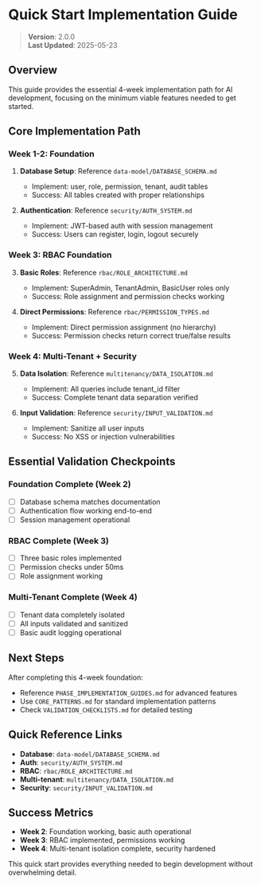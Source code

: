 
# Quick Start Implementation Guide

> **Version**: 2.0.0  
> **Last Updated**: 2025-05-23

## Overview

This guide provides the essential 4-week implementation path for AI development, focusing on the minimum viable features needed to get started.

## Core Implementation Path

### Week 1-2: Foundation
1. **Database Setup**: Reference `data-model/DATABASE_SCHEMA.md`
   - Implement: user, role, permission, tenant, audit tables
   - Success: All tables created with proper relationships

2. **Authentication**: Reference `security/AUTH_SYSTEM.md`
   - Implement: JWT-based auth with session management
   - Success: Users can register, login, logout securely

### Week 3: RBAC Foundation
3. **Basic Roles**: Reference `rbac/ROLE_ARCHITECTURE.md`
   - Implement: SuperAdmin, TenantAdmin, BasicUser roles only
   - Success: Role assignment and permission checks working

4. **Direct Permissions**: Reference `rbac/PERMISSION_TYPES.md`
   - Implement: Direct permission assignment (no hierarchy)
   - Success: Permission checks return correct true/false results

### Week 4: Multi-Tenant + Security
5. **Data Isolation**: Reference `multitenancy/DATA_ISOLATION.md`
   - Implement: All queries include tenant_id filter
   - Success: Complete tenant data separation verified

6. **Input Validation**: Reference `security/INPUT_VALIDATION.md`
   - Implement: Sanitize all user inputs
   - Success: No XSS or injection vulnerabilities

## Essential Validation Checkpoints

### Foundation Complete (Week 2)
- [ ] Database schema matches documentation
- [ ] Authentication flow working end-to-end
- [ ] Session management operational

### RBAC Complete (Week 3)
- [ ] Three basic roles implemented
- [ ] Permission checks under 50ms
- [ ] Role assignment working

### Multi-Tenant Complete (Week 4)
- [ ] Tenant data completely isolated
- [ ] All inputs validated and sanitized
- [ ] Basic audit logging operational

## Next Steps

After completing this 4-week foundation:
- Reference `PHASE_IMPLEMENTATION_GUIDES.md` for advanced features
- Use `CORE_PATTERNS.md` for standard implementation patterns
- Check `VALIDATION_CHECKLISTS.md` for detailed testing

## Quick Reference Links

- **Database**: `data-model/DATABASE_SCHEMA.md`
- **Auth**: `security/AUTH_SYSTEM.md`
- **RBAC**: `rbac/ROLE_ARCHITECTURE.md`
- **Multi-tenant**: `multitenancy/DATA_ISOLATION.md`
- **Security**: `security/INPUT_VALIDATION.md`

## Success Metrics

- **Week 2**: Foundation working, basic auth operational
- **Week 3**: RBAC implemented, permissions working
- **Week 4**: Multi-tenant isolation complete, security hardened

This quick start provides everything needed to begin development without overwhelming detail.
